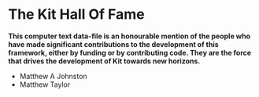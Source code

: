 # The Kit Hall Of Fame

**This computer text data-file is an honourable mention of the people who have made significant contributions to the development of this framework, either by funding or by contributing code. They are the force that drives the development of Kit towards new horizons.**

* Matthew A Johnston
* Matthew Taylor
